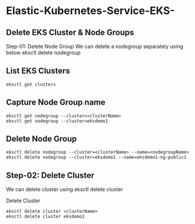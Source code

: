# Elastic-Kubernetes-Service-EKS-


## Delete EKS Cluster & Node Groups
Step-01: Delete Node Group
We can delete a nodegroup separately using below eksctl delete nodegroup

## List EKS Clusters

```
eksctl get clusters
```

## Capture Node Group name

```
eksctl get nodegroup --cluster=<clusterName>
eksctl get nodegroup --cluster=eksdemo1
```

##  Delete Node Group

```
eksctl delete nodegroup --cluster=<clusterName> --name=<nodegroupName>
eksctl delete nodegroup --cluster=eksdemo1 --name=eksdemo1-ng-public1
```
## Step-02: Delete Cluster

We can delete cluster using eksctl delete cluster

Delete Cluster
  
 ```
eksctl delete cluster <clusterName>
eksctl delete cluster eksdemo1
```
